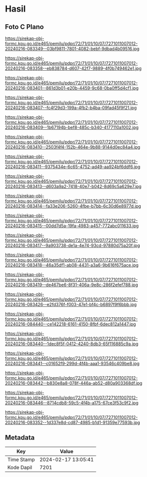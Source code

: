 # Hasil

## Foto C Plano

https://sirekap-obj-formc.kpu.go.id/e465/pemilu/pdpr/72/71/01/10/07/7271011007012-20240216-083349--03bf9811-7801-4082-bebf-9dbad4b09516.jpg

https://sirekap-obj-formc.kpu.go.id/e465/pemilu/pdpr/72/71/01/10/07/7271011007012-20240216-083358--eb838784-d607-42f7-9889-4f0b749462e1.jpg

https://sirekap-obj-formc.kpu.go.id/e465/pemilu/pdpr/72/71/01/10/07/7271011007012-20240216-083401--861d3b01-e20b-4459-9c68-0ba0ff5d4cf1.jpg

https://sirekap-obj-formc.kpu.go.id/e465/pemilu/pdpr/72/71/01/10/07/7271011007012-20240216-083407--fc4f29d3-199a-4fb2-b4ba-09fad45f9f21.jpg

https://sirekap-obj-formc.kpu.go.id/e465/pemilu/pdpr/72/71/01/10/07/7271011007012-20240216-083409--1b67194b-bef8-485c-b340-4177110a1002.jpg

https://sirekap-obj-formc.kpu.go.id/e465/pemilu/pdpr/72/71/01/10/07/7271011007012-20240216-083410--2503f4f4-152b-464e-9b88-9144d0ec84a4.jpg

https://sirekap-obj-formc.kpu.go.id/e465/pemilu/pdpr/72/71/01/10/07/7271011007012-20240216-083411--9375434e-6c65-4752-ad49-aa924bf6ddf6.jpg

https://sirekap-obj-formc.kpu.go.id/e465/pemilu/pdpr/72/71/01/10/07/7271011007012-20240216-083413--d603a9a2-7418-40e7-b042-8d69c5a629e7.jpg

https://sirekap-obj-formc.kpu.go.id/e465/pemilu/pdpr/72/71/01/10/07/7271011007012-20240216-083414--fa33e206-5260-4fbe-b7bb-6c30d6e8977d.jpg

https://sirekap-obj-formc.kpu.go.id/e465/pemilu/pdpr/72/71/01/10/07/7271011007012-20240216-083415--00dd7d5a-19fa-4983-a457-772abc011633.jpg

https://sirekap-obj-formc.kpu.go.id/e465/pemilu/pdpr/72/71/01/10/07/7271011007012-20240216-083417--9a903738-de1a-4e74-93cd-97880d75a20f.jpg

https://sirekap-obj-formc.kpu.go.id/e465/pemilu/pdpr/72/71/01/10/07/7271011007012-20240216-083418--46a35df1-ab08-4431-a3a6-9b616f675ace.jpg

https://sirekap-obj-formc.kpu.go.id/e465/pemilu/pdpr/72/71/01/10/07/7271011007012-20240216-083419--de467be6-8f31-406a-9e8c-286f2efef788.jpg

https://sirekap-obj-formc.kpu.go.id/e465/pemilu/pdpr/72/71/01/10/07/7271011007012-20240216-083426--e2fd376f-f003-47e1-bf4c-b6897f9f6bbb.jpg

https://sirekap-obj-formc.kpu.go.id/e465/pemilu/pdpr/72/71/01/10/07/7271011007012-20240216-084440--ce142218-6161-4150-8fbf-6dec812a1447.jpg

https://sirekap-obj-formc.kpu.go.id/e465/pemilu/pdpr/72/71/01/10/07/7271011007012-20240216-083440--1dec8f5f-0412-4240-8db3-65f116885c9a.jpg

https://sirekap-obj-formc.kpu.go.id/e465/pemilu/pdpr/72/71/01/10/07/7271011007012-20240216-083441--c01652f9-299d-4f4b-aaa1-93546c409be8.jpg

https://sirekap-obj-formc.kpu.go.id/e465/pemilu/pdpr/72/71/01/10/07/7271011007012-20240216-083442--b830e8a8-078f-446a-ab52-d80a903368df.jpg

https://sirekap-obj-formc.kpu.go.id/e465/pemilu/pdpr/72/71/01/10/07/7271011007012-20240216-083446--8714cdb8-59c5-4f4b-a175-67ce3f53c9f2.jpg

https://sirekap-obj-formc.kpu.go.id/e465/pemilu/pdpr/72/71/01/10/07/7271011007012-20240216-083352--1d337e8d-cd87-4985-b1d1-91359e77593b.jpg


## Metadata

| Key        | Value               |
| ---------- | ------------------- |
| Time Stamp | 2024-02-17 13:05:41 |
| Kode Dapil | 7201                |



